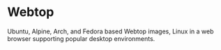 # Webtop

Ubuntu, Alpine, Arch, and Fedora based Webtop images, Linux in a web browser supporting popular desktop environments.
